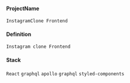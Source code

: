 #### ProjectName

`InstagramClone Frontend`

#### Definition

`Instagram clone Frontend`

#### Stack

`React` `graphql` `apollo` `graphql` `styled-components`
